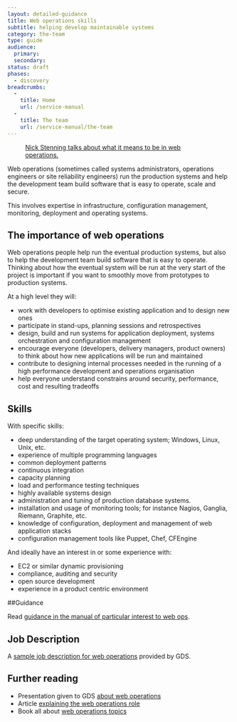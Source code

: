 ```yaml
---
layout: detailed-guidance
title: Web operations skills
subtitle: helping develop maintainable systems
category: the-team
type: guide
audience:
  primary:
  secondary:
status: draft
phases:
  - discovery
breadcrumbs:
  -
    title: Home
    url: /service-manual
  -
    title: The team
    url: /service-manual/the-team
---
```


<figure class="media-player-wrapper video"><a href="https://www.youtube.com/watch?v=qLR1LnxplAY">Nick Stenning talks about what it means to be in web operations.</a></figure>

Web operations (sometimes called systems administrators, operations engineers or site reliability engineers) run the production systems and help the development team build software that is easy to operate, scale and secure.

This involves expertise in infrastructure, configuration management, monitoring, deployment and operating systems.

## The importance of web operations

Web operations people help run the eventual production systems, but also to help the development team build software that is easy to operate. Thinking about how the eventual system will be run at the very start of the project is important if you want to smoothly move from prototypes to production systems.

At a high level they will:

* work with developers to optimise existing application and to design new ones
* participate in stand-ups, planning sessions and retrospectives
* design, build and run systems for application deployment, systems orchestration and configuration management
* encourage everyone (developers, delivery managers, product owners) to think about how new applications will be run and maintained
* contribute to designing internal processes needed in the running of a high performance development and operations organisation
* help everyone understand constrains around security, performance, cost and resulting tradeoffs

## Skills

With specific skills:

* deep understanding of the target operating system; Windows, Linux, Unix, etc.
* experience of multiple programming languages
* common deployment patterns
* continuous integration
* capacity planning
* load and performance testing techniques
* highly available systems design
* administration and tuning of production database systems.
* installation and usage of monitoring tools; for instance Nagios, Ganglia, Riemann, Graphite, etc.
* knowledge of configuration, deployment and management of web application stacks
* configuration management tools like Puppet, Chef, CFEngine

And ideally have an interest in or some experience with:

* EC2 or similar dynamic provisioning
* compliance, auditing and security
* open source development
* experience in a product centric environment

##Guidance

Read [guidance in the manual of particular interest to web ops](/service-manual/web-ops).

## Job Description

A [sample job description for web operations](/service-manual/the-team/web-operations-jd.html) provided by GDS.

## Further reading

* Presentation given to GDS [about web operations](http://www.slideshare.net/garethr/web-operations)
* Article [explaining the web operations role](http://omniti.com/seeds/what-is-web-operations)
* Book all about [web operations topics](http://shop.oreilly.com/product/0636920000136.do)
